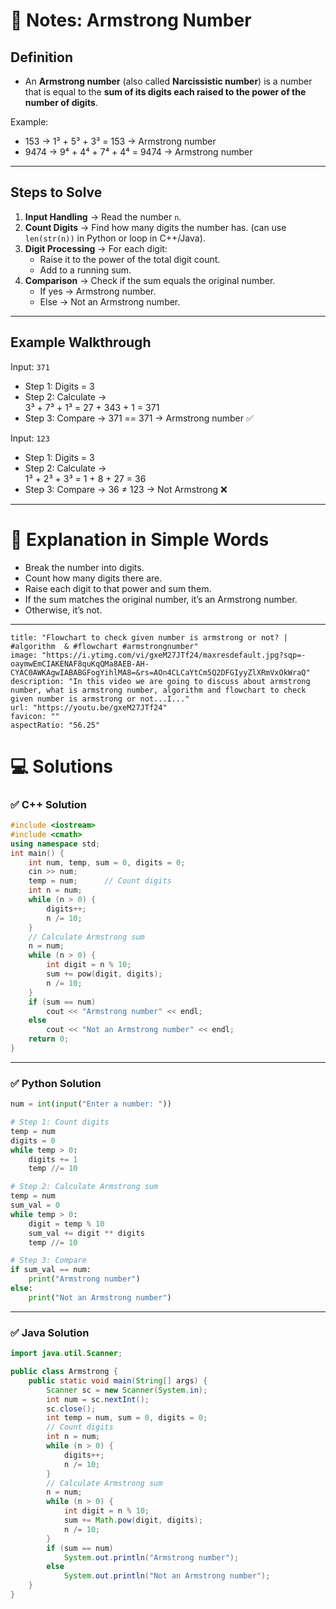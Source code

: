 # 📘 Notes: Armstrong Number

## Definition

- An **Armstrong number** (also called **Narcissistic number**) is a number that is equal to the **sum of its digits each raised to the power of the number of digits**.

Example:

- 153 → 1³ + 5³ + 3³ = 153 → Armstrong number
- 9474 → 9⁴ + 4⁴ + 7⁴ + 4⁴ = 9474 → Armstrong number

---

## Steps to Solve

1. **Input Handling** → Read the number `n`.
2. **Count Digits** → Find how many digits the number has. (can use `len(str(n))` in Python or loop in C++/Java).
3. **Digit Processing** → For each digit:
    - Raise it to the power of the total digit count.
    - Add to a running sum.
4. **Comparison** → Check if the sum equals the original number.
    - If yes → Armstrong number.
    - Else → Not an Armstrong number.

---

## Example Walkthrough

Input: `371`
- Step 1: Digits = 3
- Step 2: Calculate →  
    3³ + 7³ + 1³ = 27 + 343 + 1 = 371
- Step 3: Compare → 371 == 371 → Armstrong number ✅

Input: `123`

- Step 1: Digits = 3
- Step 2: Calculate →  
    1³ + 2³ + 3³ = 1 + 8 + 27 = 36
- Step 3: Compare → 36 ≠ 123 → Not Armstrong ❌

---

# 📝 Explanation in Simple Words

- Break the number into digits.
- Count how many digits there are.
- Raise each digit to that power and sum them.
- If the sum matches the original number, it’s an Armstrong number.
- Otherwise, it’s not.

---
```embed
title: "Flowchart to check given number is armstrong or not? | #algorithm  & #flowchart #armstrongnumber"
image: "https://i.ytimg.com/vi/gxeM27JTf24/maxresdefault.jpg?sqp=-oaymwEmCIAKENAF8quKqQMa8AEB-AH-CYAC0AWKAgwIABABGFogYihlMA8=&rs=AOn4CLCaYtCm5Q2DFGIyyZlXRmVxOkWraQ"
description: "In this video we are going to discuss about armstrong number, what is armstrong number, algorithm and flowchart to check given number is armstrong or not...I..."
url: "https://youtu.be/gxeM27JTf24"
favicon: ""
aspectRatio: "56.25"
```

# 💻 Solutions

### ✅ C++ Solution

```cpp
#include <iostream> 
#include <cmath> 
using namespace std;  
int main() {     
	int num, temp, sum = 0, digits = 0;     
	cin >> num;     
	temp = num;      // Count digits     
	int n = num;     
	while (n > 0) {         
		digits++;         
		n /= 10;     
	}      
	// Calculate Armstrong sum     
	n = num;     
	while (n > 0) {         
		int digit = n % 10;         
		sum += pow(digit, digits);         
		n /= 10;     
	}      
	if (sum == num)         
		cout << "Armstrong number" << endl;     
	else         
		cout << "Not an Armstrong number" << endl;      
	return 0; 
}
```

---

### ✅ Python Solution

```python
num = int(input("Enter a number: "))

# Step 1: Count digits
temp = num
digits = 0
while temp > 0:
    digits += 1
    temp //= 10

# Step 2: Calculate Armstrong sum
temp = num
sum_val = 0
while temp > 0:
    digit = temp % 10
    sum_val += digit ** digits
    temp //= 10

# Step 3: Compare
if sum_val == num:
    print("Armstrong number")
else:
    print("Not an Armstrong number")

```

---

### ✅ Java Solution

```java
import java.util.Scanner;

public class Armstrong {
    public static void main(String[] args) {
        Scanner sc = new Scanner(System.in);
        int num = sc.nextInt();
        sc.close();
        int temp = num, sum = 0, digits = 0;
        // Count digits
        int n = num;
        while (n > 0) {
            digits++;
            n /= 10;
        }
        // Calculate Armstrong sum
        n = num;
        while (n > 0) {
            int digit = n % 10;
            sum += Math.pow(digit, digits);
            n /= 10;
        }
        if (sum == num)
            System.out.println("Armstrong number");
        else
            System.out.println("Not an Armstrong number");
    }
}

```